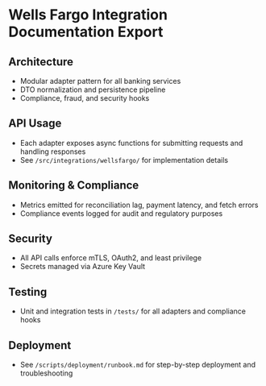 # Wells Fargo Integration Documentation Export

## Architecture
- Modular adapter pattern for all banking services
- DTO normalization and persistence pipeline
- Compliance, fraud, and security hooks

## API Usage
- Each adapter exposes async functions for submitting requests and handling responses
- See `/src/integrations/wellsfargo/` for implementation details

## Monitoring & Compliance
- Metrics emitted for reconciliation lag, payment latency, and fetch errors
- Compliance events logged for audit and regulatory purposes

## Security
- All API calls enforce mTLS, OAuth2, and least privilege
- Secrets managed via Azure Key Vault

## Testing
- Unit and integration tests in `/tests/` for all adapters and compliance hooks

## Deployment
- See `/scripts/deployment/runbook.md` for step-by-step deployment and troubleshooting
